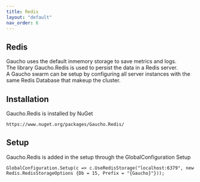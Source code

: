 ```yaml
---
title: Redis
layout: "default"
nav_order: 6
---
```

## Redis
Gaucho uses the default inmemory storage to save metrics and logs.  
The library Gaucho.Redis is used to persist the data in a Redis server.  
A Gaucho swarm can be setup by configuring all server instances with the same Redis Database that makeup the cluster.

Installation
---
Gaucho.Redis is installed by NuGet  
```
https://www.nuget.org/packages/Gaucho.Redis/
```
  
Setup
---
Gaucho.Redis is added in the setup through the GlobalConfiguration Setup
```
GlobalConfiguration.Setup(c => c.UseRedisStorage("localhost:6379", new Redis.RedisStorageOptions {Db = 15, Prefix = "{Gaucho}"}));
```